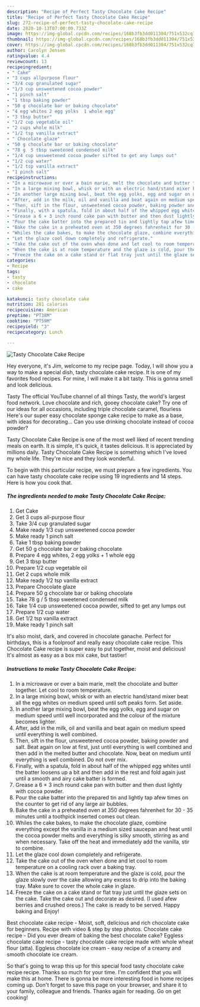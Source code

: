 ```yaml
---
description: "Recipe of Perfect Tasty Chocolate Cake Recipe"
title: "Recipe of Perfect Tasty Chocolate Cake Recipe"
slug: 272-recipe-of-perfect-tasty-chocolate-cake-recipe
date: 2020-10-13T07:00:00.733Z
image: https://img-global.cpcdn.com/recipes/168b3fb3dd011304/751x532cq70/tasty-chocolate-cake-recipe-recipe-main-photo.jpg
thumbnail: https://img-global.cpcdn.com/recipes/168b3fb3dd011304/751x532cq70/tasty-chocolate-cake-recipe-recipe-main-photo.jpg
cover: https://img-global.cpcdn.com/recipes/168b3fb3dd011304/751x532cq70/tasty-chocolate-cake-recipe-recipe-main-photo.jpg
author: Carolyn Jensen
ratingvalue: 4.4
reviewcount: 13
recipeingredient:
- " Cake"
- "3 cups allpurpose flour"
- "3/4 cup granulated sugar"
- "1/3 cup unsweetened cocoa powder"
- "1 pinch salt"
- "1 tbsp baking powder"
- "50 g chocolate bar or baking chocolate"
- "4 egg whites 2 egg yolks  1 whole egg"
- "3 tbsp butter"
- "1/2 cup vegetable oil"
- "2 cups whole milk"
- "1/2 tsp vanilla extract"
- " Chocolate glaze"
- "50 g chocolate bar or baking chocolate"
- "78 g  5 tbsp sweetened condensed milk"
- "1/4 cup unsweetened cocoa powder sifted to get any lumps out"
- "1/2 cup water"
- "1/2 tsp vanilla extract"
- "1 pinch salt"
recipeinstructions:
- "In a microwave or over a bain marie, melt the chocolate and butter together. Let cool to room temperature."
- "In a large mixing bowl, whisk or with an electric hand/stand mixer beat all the egg whites on medium speed until soft peaks form. Set aside."
- "In another large mixing bowl, beat the egg yolks, egg and sugar on medium speed until well incorporated and the colour of the mixture becomes lighter."
- "After, add in the milk, oil and vanilla and beat again on medium speed until everything is well combined."
- "Then, sift in the flour, unsweetened cocoa powder, baking powder and salt. Beat again on low at first, just until everything is well combined and then add in the melted butter and chocolate. Now, beat on medium until everything is well combined. Do not over mix."
- "Finally, with a spatula, fold in about half of the whipped egg whites until the batter loosens up a bit and then add in the rest and fold again just until a smooth and airy cake batter is formed."
- "Grease a 6 × 3 inch round cake pan with butter and then dust lightly with cocoa powder."
- "Pour the cake batter into the prepared tin and lightly tap afew times on the counter to get rid of any large air bubbles."
- "Bake the cake in a preheated oven at 350 degrees fahrenheit for 30 - 35 minutes until a toothpick inserted comes out clean."
- "Whiles the cake bakes, to make the chocolate glaze, combine everything except the vanilla in a medium sized saucepan and heat until the cocoa powder melts and everything is silky smooth, stirring as and when necessary. Take off the heat and immediately add the vanilla, stir to combine."
- "Let the glaze cool down completely and refrigerate."
- "Take the cake out of the oven when done and let cool to room temperature on a cooling rack over a baking tray."
- "When the cake is at room temperature and the glaze is cold, pour the glaze slowly over the cake allowing any excess to drip into the baking tray. Make sure to cover the whole cake in glaze."
- "Freeze the cake on a cake stand or flat tray just until the glaze sets on the cake. Take the cake out and decorate as desired. (I used afew berries and crushed oreos.) The cake is ready to be served. Happy baking and Enjoy!"
categories:
- Recipe
tags:
- tasty
- chocolate
- cake

katakunci: tasty chocolate cake 
nutrition: 281 calories
recipecuisine: American
preptime: "PT38M"
cooktime: "PT59M"
recipeyield: "3"
recipecategory: Lunch

---
```



![Tasty Chocolate Cake Recipe](https://img-global.cpcdn.com/recipes/168b3fb3dd011304/751x532cq70/tasty-chocolate-cake-recipe-recipe-main-photo.jpg)

Hey everyone, it's Jim, welcome to my recipe page. Today, I will show you a way to make a special dish, tasty chocolate cake recipe. It is one of my favorites food recipes. For mine, I will make it a bit tasty. This is gonna smell and look delicious.

Tasty The official YouTube channel of all things Tasty, the world&#39;s largest food network. Love chocolate and rich, gooey chocolate cake? Try one of our ideas for all occasions, including triple chocolate caramel, flourless Here&#39;s our super easy chocolate sponge cake recipe to make as a base, with ideas for decorating… Can you use drinking chocolate instead of cocoa powder?

Tasty Chocolate Cake Recipe is one of the most well liked of recent trending meals on earth. It is simple, it's quick, it tastes delicious. It is appreciated by millions daily. Tasty Chocolate Cake Recipe is something which I've loved my whole life. They're nice and they look wonderful.


To begin with this particular recipe, we must prepare a few ingredients. You can have tasty chocolate cake recipe using 19 ingredients and 14 steps. Here is how you cook that.

<!--inarticleads1-->

##### The ingredients needed to make Tasty Chocolate Cake Recipe:

1. Get  Cake
1. Get 3 cups all-purpose flour
1. Take 3/4 cup granulated sugar
1. Make ready 1/3 cup unsweetened cocoa powder
1. Make ready 1 pinch salt
1. Take 1 tbsp baking powder
1. Get 50 g chocolate bar or baking chocolate
1. Prepare 4 egg whites, 2 egg yolks + 1 whole egg
1. Get 3 tbsp butter
1. Prepare 1/2 cup vegetable oil
1. Get 2 cups whole milk
1. Make ready 1/2 tsp vanilla extract
1. Prepare  Chocolate glaze
1. Prepare 50 g chocolate bar or baking chocolate
1. Take 78 g / 5 tbsp sweetened condensed milk
1. Take 1/4 cup unsweetened cocoa powder, sifted to get any lumps out
1. Prepare 1/2 cup water
1. Get 1/2 tsp vanilla extract
1. Make ready 1 pinch salt


It&#39;s also moist, dark, and covered in chocolate ganache. Perfect for birthdays, this is a foolproof and really easy chocolate cake recipe. This Chocolate Cake recipe is super easy to put together, moist and delicious! It&#39;s almost as easy as a box mix cake, but tastier! 

<!--inarticleads2-->

##### Instructions to make Tasty Chocolate Cake Recipe:

1. In a microwave or over a bain marie, melt the chocolate and butter together. Let cool to room temperature.
1. In a large mixing bowl, whisk or with an electric hand/stand mixer beat all the egg whites on medium speed until soft peaks form. Set aside.
1. In another large mixing bowl, beat the egg yolks, egg and sugar on medium speed until well incorporated and the colour of the mixture becomes lighter.
1. After, add in the milk, oil and vanilla and beat again on medium speed until everything is well combined.
1. Then, sift in the flour, unsweetened cocoa powder, baking powder and salt. Beat again on low at first, just until everything is well combined and then add in the melted butter and chocolate. Now, beat on medium until everything is well combined. Do not over mix.
1. Finally, with a spatula, fold in about half of the whipped egg whites until the batter loosens up a bit and then add in the rest and fold again just until a smooth and airy cake batter is formed.
1. Grease a 6 × 3 inch round cake pan with butter and then dust lightly with cocoa powder.
1. Pour the cake batter into the prepared tin and lightly tap afew times on the counter to get rid of any large air bubbles.
1. Bake the cake in a preheated oven at 350 degrees fahrenheit for 30 - 35 minutes until a toothpick inserted comes out clean.
1. Whiles the cake bakes, to make the chocolate glaze, combine everything except the vanilla in a medium sized saucepan and heat until the cocoa powder melts and everything is silky smooth, stirring as and when necessary. Take off the heat and immediately add the vanilla, stir to combine.
1. Let the glaze cool down completely and refrigerate.
1. Take the cake out of the oven when done and let cool to room temperature on a cooling rack over a baking tray.
1. When the cake is at room temperature and the glaze is cold, pour the glaze slowly over the cake allowing any excess to drip into the baking tray. Make sure to cover the whole cake in glaze.
1. Freeze the cake on a cake stand or flat tray just until the glaze sets on the cake. Take the cake out and decorate as desired. (I used afew berries and crushed oreos.) The cake is ready to be served. Happy baking and Enjoy!


Best chocolate cake recipe - Moist, soft, delicious and rich chocolate cake for beginners. Recipe with video &amp; step by step photos. Chocolate cake recipe - Did you ever dream of baking the best chocolate cake? Eggless chocolate cake recipe - tasty chocolate cake recipe made with whole wheat flour (atta). Eggless chocolate ice cream - easy recipe of a creamy and smooth chocolate ice cream. 

So that's going to wrap this up for this special food tasty chocolate cake recipe recipe. Thanks so much for your time. I'm confident that you will make this at home. There is gonna be more interesting food in home recipes coming up. Don't forget to save this page on your browser, and share it to your family, colleague and friends. Thanks again for reading. Go on get cooking!
